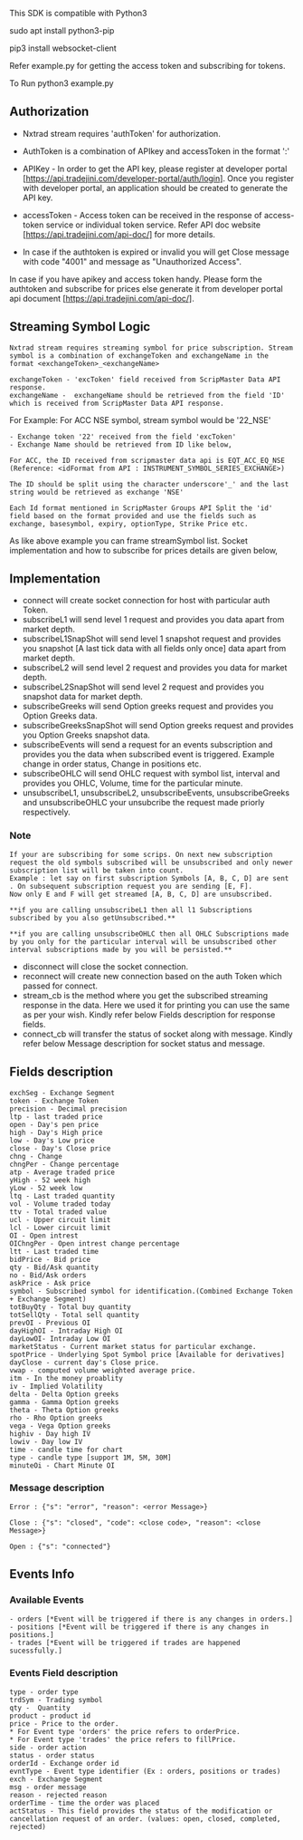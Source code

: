
This SDK is compatible with Python3

sudo apt install python3-pip

pip3 install websocket-client

Refer example.py for getting the access token and subscribing for tokens.

To Run
python3 example.py

## Authorization

- Nxtrad stream requires 'authToken' for authorization.
- AuthToken is a combination of APIkey and accessToken in the format '<APIkey>:<accessToken>'
- APIKey - In order to get the API key, please register at developer portal [https://api.tradejini.com/developer-portal/auth/login]. Once you register with developer portal, an application should be created to generate the API key.
- accessToken - Access token can be received in the response of access-token service or individual token service. Refer API doc website [https://api.tradejini.com/api-doc/] for more details.

- In case if the authtoken is expired or invalid you will get Close message with code "4001" and message as "Unauthorized Access".

In case if you have apikey and access token handy. Please form the authtoken and subscribe for prices else generate it from developer portal api document  [https://api.tradejini.com/api-doc/].

## Streaming Symbol Logic

    Nxtrad stream requires streaming symbol for price subscription. Stream symbol is a combination of exchangeToken and exchangeName in the format <exchangeToken>_<exchangeName>

    exchangeToken - 'excToken' field received from ScripMaster Data API response.
    exchangeName -  exchangeName should be retrieved from the field 'ID'  which is received from ScripMaster Data API response.

 For Example: For ACC NSE symbol, stream symbol would be '22_NSE'

    - Exchange token '22' received from the field 'excToken' 
    - Exchange Name should be retrieved from ID like below,

    For ACC, the ID received from scripmaster data api is EQT_ACC_EQ_NSE (Reference: <idFormat from API : INSTRUMENT_SYMBOL_SERIES_EXCHANGE>)

    The ID should be split using the character underscore'_' and the last string would be retrieved as exchange 'NSE'

    Each Id format mentioned in ScripMaster Groups API Split the 'id' field based on the format provided and use the fields such as exchange, basesymbol, expiry, optionType, Strike Price etc.

 As like above example you can frame streamSymbol list. Socket implementation and how to subscribe for prices details are given below,

## Implementation

- connect will create socket connection for host with particular auth Token.
- subscribeL1 will send level 1 request and provides you data apart from market depth.
- subscribeL1SnapShot will send level 1 snapshot request and provides you snapshot [A last tick data with all fields only once] data apart from market depth.
- subscribeL2 will send level 2 request and provides you data for market depth.
- subscribeL2SnapShot will send level 2 request and provides you snapshot data for market depth.
- subscribeGreeks will send Option greeks request and provides you Option Greeks data.
- subscribeGreeksSnapShot will send Option greeks request and provides you Option Greeks snapshot data.
- subscribeEvents will send a request for an events subscription and provides you the data when subscribed event is triggered. Example change in order status, Change in positions etc.
- subscribeOHLC will send OHLC request with symbol list, interval and provides you OHLC, Volume, time for the particular minute.
- unsubscribeL1, unsubscribeL2, unsubscribeEvents, unsubscribeGreeks and unsubscribeOHLC your unsubcribe the request made priorly respectively.

### Note

    If your are subscribing for some scrips. On next new subscription request the old symbols subscribed will be unsubscribed and only newer subscription list will be taken into count.
    Example : let say on first subscription Symbols [A, B, C, D] are sent . On subsequent subscription request you are sending [E, F].
    Now only E and F will get streamed [A, B, C, D] are unsubscribed.
    
    **if you are calling unsubscribeL1 then all l1 Subscriptions subscribed by you also getUnsubscribed.**

    **if you are calling unsubscribeOHLC then all OHLC Subscriptions made by you only for the particular interval will be unsubscribed other interval subscriptions made by you will be persisted.**

- disconnect will close the socket connection.
- reconnect will create new connection based on the auth Token which passed for connect.
- stream_cb is the method where you get the subscribed streaming response in the data. Here we used it for printing you can use the same as per your wish. Kindly refer below Fields description for response fields.
- connect_cb will transfer the status of socket along with message. Kindly refer below Message description for socket status and message.

## Fields description

    exchSeg - Exchange Segment
    token - Exchange Token
    precision - Decimal precision
    ltp - last traded price
    open - Day's pen price
    high - Day's High price
    low - Day's Low price
    close - Day's Close price
    chng - Change
    chngPer - Change percentage
    atp - Average traded price
    yHigh - 52 week high
    yLow - 52 week low
    ltq - Last traded quantity
    vol - Volume traded today
    ttv - Total traded value
    ucl - Upper circuit limit
    lcl - Lower circuit limit
    OI - Open intrest
    OIChngPer - Open intrest change percentage
    ltt - Last traded time
    bidPrice - Bid price
    qty - Bid/Ask quantity
    no - Bid/Ask orders
    askPrice - Ask price
    symbol - Subscribed symbol for identification.(Combined Exchange Token + Exchange Segment)
    totBuyQty - Total buy quantity
    totSellQty - Total sell quantity
    prevOI - Previous OI 
    dayHighOI - Intraday High OI
    dayLowOI- Intraday Low OI
    marketStatus - Current market status for particular exchange.
    spotPrice - Underlying Spot Symbol price [Available for derivatives]
    dayClose - current day's Close price.
    vwap - computed volume weighted average price.
    itm - In the money proablity
    iv - Implied Volatility
    delta - Delta Option greeks
    gamma - Gamma Option greeks
    theta - Theta Option greeks
    rho - Rho Option greeks
    vega - Vega Option greeks
    highiv - Day high IV
    lowiv - Day low IV
    time - candle time for chart
    type - candle type [support 1M, 5M, 30M]
    minuteOi - Chart Minute OI

### Message description

    Error : {"s": "error", "reason": <error Message>}

    Close : {"s": "closed", "code": <close code>, "reason": <close Message>}

    Open : {"s": "connected"}

## Events Info

### Available Events

    - orders [*Event will be triggered if there is any changes in orders.] 
    - positions [*Event will be triggered if there is any changes in positions.] 
    - trades [*Event will be triggered if trades are happened sucessfully.]

### Events Field description

    type - order type
    trdSym - Trading symbol
    qty -  Quantity
    product - product id
    price - Price to the order.
    * For Event type 'orders' the price refers to orderPrice.
    * For Event type 'trades' the price refers to fillPrice.
    side - order action
    status - order status
    orderId - Exchange order id
    evntType - Event type identifier (Ex : orders, positions or trades)
    exch - Exchange Segment
    msg - order message
    reason - rejected reason
    orderTime - time the order was placed
    actStatus - This field provides the status of the modification or cancellation request of an order. (values: open, closed, completed, rejected)  
